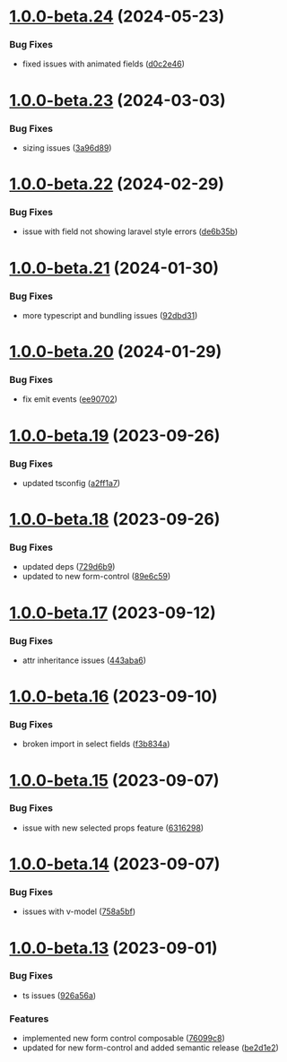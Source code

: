 # [1.0.0-beta.24](https://github.com/vue-interface/select-field/compare/v1.0.0-beta.23...v1.0.0-beta.24) (2024-05-23)


### Bug Fixes

* fixed issues with animated fields ([d0c2e46](https://github.com/vue-interface/select-field/commit/d0c2e4650292cd62bca2b56af798f98de8e2c599))

# [1.0.0-beta.23](https://github.com/vue-interface/select-field/compare/v1.0.0-beta.22...v1.0.0-beta.23) (2024-03-03)


### Bug Fixes

* sizing issues ([3a96d89](https://github.com/vue-interface/select-field/commit/3a96d8966b9a7b6883174b42a5cca605e3cc1dc5))

# [1.0.0-beta.22](https://github.com/vue-interface/select-field/compare/v1.0.0-beta.21...v1.0.0-beta.22) (2024-02-29)


### Bug Fixes

* issue with field not showing laravel style errors ([de6b35b](https://github.com/vue-interface/select-field/commit/de6b35b7270deec04e65cd582237adbf1bb59008))

# [1.0.0-beta.21](https://github.com/vue-interface/select-field/compare/v1.0.0-beta.20...v1.0.0-beta.21) (2024-01-30)


### Bug Fixes

* more typescript and bundling issues ([92dbd31](https://github.com/vue-interface/select-field/commit/92dbd31e5b8486a3cd761ed51a2c5b5d7365a78f))

# [1.0.0-beta.20](https://github.com/vue-interface/select-field/compare/v1.0.0-beta.19...v1.0.0-beta.20) (2024-01-29)


### Bug Fixes

* fix emit events ([ee90702](https://github.com/vue-interface/select-field/commit/ee90702ae1627901c5afa6f9e3e8f4ad9a8d4f0c))

# [1.0.0-beta.19](https://github.com/vue-interface/select-field/compare/v1.0.0-beta.18...v1.0.0-beta.19) (2023-09-26)


### Bug Fixes

* updated tsconfig ([a2ff1a7](https://github.com/vue-interface/select-field/commit/a2ff1a72da056832e7d48a23234532c8cf95b5d3))

# [1.0.0-beta.18](https://github.com/vue-interface/select-field/compare/v1.0.0-beta.17...v1.0.0-beta.18) (2023-09-26)


### Bug Fixes

* updated deps ([729d6b9](https://github.com/vue-interface/select-field/commit/729d6b99a8be880c8edd6fe42f9b2ad5f4adcb79))
* updated to new form-control ([89e6c59](https://github.com/vue-interface/select-field/commit/89e6c593a903ab5b43a240aa772d9b6720f466b9))

# [1.0.0-beta.17](https://github.com/vue-interface/select-field/compare/v1.0.0-beta.16...v1.0.0-beta.17) (2023-09-12)


### Bug Fixes

* attr inheritance issues ([443aba6](https://github.com/vue-interface/select-field/commit/443aba6328362f61222d992fc96968cd332cd0a6))

# [1.0.0-beta.16](https://github.com/vue-interface/select-field/compare/v1.0.0-beta.15...v1.0.0-beta.16) (2023-09-10)


### Bug Fixes

* broken import in select fields ([f3b834a](https://github.com/vue-interface/select-field/commit/f3b834a4984d38b044b5a3eec44cd91e684fd1ad))

# [1.0.0-beta.15](https://github.com/vue-interface/select-field/compare/v1.0.0-beta.14...v1.0.0-beta.15) (2023-09-07)


### Bug Fixes

* issue with new selected props feature ([6316298](https://github.com/vue-interface/select-field/commit/63162987850769733e650543bfe9c14d96a46a53))

# [1.0.0-beta.14](https://github.com/vue-interface/select-field/compare/v1.0.0-beta.13...v1.0.0-beta.14) (2023-09-07)


### Bug Fixes

* issues with v-model ([758a5bf](https://github.com/vue-interface/select-field/commit/758a5bff5ae1215d34620063c2729fb854603fba))

# [1.0.0-beta.13](https://github.com/vue-interface/select-field/compare/v1.0.0-beta.12...v1.0.0-beta.13) (2023-09-01)


### Bug Fixes

* ts issues ([926a56a](https://github.com/vue-interface/select-field/commit/926a56a3de2c81b232e4183793c66de6d50de097))


### Features

* implemented new form control composable ([76099c8](https://github.com/vue-interface/select-field/commit/76099c837ad066e3d438ce8b7b6ff16600b555e0))
* updated for new form-control and added semantic release ([be2d1e2](https://github.com/vue-interface/select-field/commit/be2d1e20e7dda4b51e88a8f8e0e902ec0d36a656))
